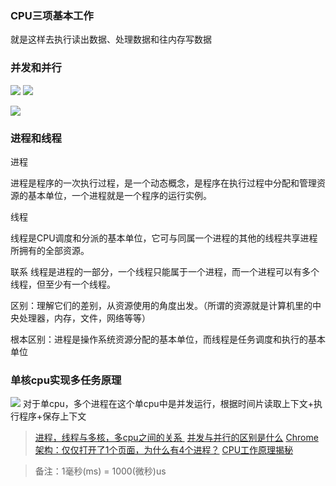 ### CPU三项基本工作
就是这样去执行读出数据、处理数据和往内存写数据


### 并发和并行
![](https://upload-images.jianshu.io/upload_images/15312191-836bbb0c9a25165c.png?imageMogr2/auto-orient/strip%7CimageView2/2/w/1240)
![](https://upload-images.jianshu.io/upload_images/15312191-44810c215abacbeb.png?imageMogr2/auto-orient/strip%7CimageView2/2/w/1240)

![](https://upload-images.jianshu.io/upload_images/15312191-3c2965f978dce7a1.png?imageMogr2/auto-orient/strip%7CimageView2/2/w/1240)

### 进程和线程
进程

进程是程序的一次执行过程，是一个动态概念，是程序在执行过程中分配和管理资源的基本单位，一个进程就是一个程序的运行实例。

线程

线程是CPU调度和分派的基本单位，它可与同属一个进程的其他的线程共享进程所拥有的全部资源。

联系
线程是进程的一部分，一个线程只能属于一个进程，而一个进程可以有多个线程，但至少有一个线程。

区别：理解它们的差别，从资源使用的角度出发。（所谓的资源就是计算机里的中央处理器，内存，文件，网络等等）

根本区别：进程是操作系统资源分配的基本单位，而线程是任务调度和执行的基本单位

### 单核cpu实现多任务原理
![](https://upload-images.jianshu.io/upload_images/15312191-86faa3679995eeee.png?imageMogr2/auto-orient/strip%7CimageView2/2/w/1240)
对于单cpu，多个进程在这个单cpu中是并发运行，根据时间片读取上下文+执行程序+保存上下文

> [进程，线程与多核，多cpu之间的关系 ](https://www.cnblogs.com/valjeanshaw/p/11469514.html)
[并发与并行的区别是什么](https://www.zhihu.com/question/33515481/answer/1559913485)
[Chrome架构：仅仅打开了1个页面，为什么有4个进程？](https://time.geekbang.org/column/article/113513)
[CPU工作原理揭秘](https://wenku.baidu.com/view/8ab7d51902768e9950e73821.html?re=view)

> 备注：1毫秒(ms) = 1000(微秒)us
